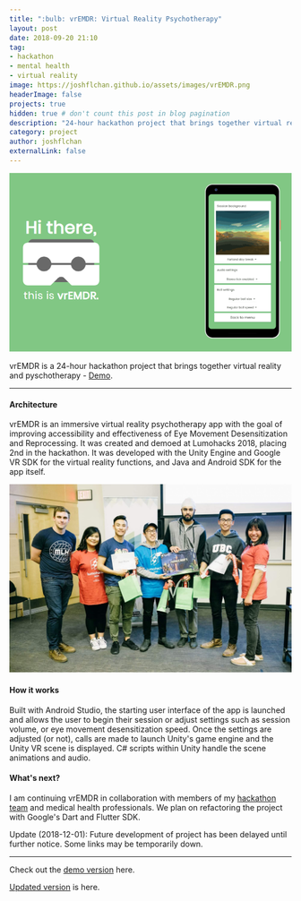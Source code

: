 ```yaml
---
title: ":bulb: vrEMDR: Virtual Reality Psychotherapy"
layout: post
date: 2018-09-20 21:10
tag: 
- hackathon
- mental health
- virtual reality
image: https://joshflchan.github.io/assets/images/vrEMDR.png
headerImage: false
projects: true
hidden: true # don't count this post in blog pagination
description: "24-hour hackathon project that brings together virtual reality and pyschotherapy."
category: project
author: joshflchan
externalLink: false
---
```


![Screenshot](https://raw.githubusercontent.com/joshflchan/joshflchan.github.io/master/assets/images/vrEMDR.PNG)

vrEMDR is a 24-hour hackathon project that brings together virtual reality and pyschotherapy - [Demo](https://eemdr.tech/).

---

#### Architecture
vrEMDR is an immersive virtual reality psychotherapy app with the goal of improving accessibility and effectiveness 
of Eye Movement Desensitization and Reprocessing. It was created and demoed at Lumohacks 2018, placing 2nd in the 
hackathon. It was developed with the Unity Engine and Google VR SDK for the virtual reality functions, and Java and Android SDK for the app itself. 

![Screenshot](https://raw.githubusercontent.com/joshflchan/joshflchan.github.io/master/assets/images/lumohacks_group.jpg)

#### How it works 

Built with Android Studio, the starting user interface of the app is launched and allows the user to begin their session 
or adjust settings such as session volume, or eye movement desensitization speed. Once the settings are adjusted (or not), 
calls are made to launch Unity's game engine and the Unity VR scene is displayed. C# scripts within Unity handle the 
scene animations and audio.

#### What's next?

I am continuing vrEMDR in collaboration with members of my [hackathon](https://adinkwok.com/) [team](http://georgexu99.github.io) 
and medical health professionals. We plan on refactoring the project with Google's Dart and Flutter SDK. 

Update (2018-12-01): Future development of project has been delayed until further notice. Some links may be temporarily down. 

---

Check out the [demo version](https://eemdr.tech/) here.

[Updated version](https://vremdr.io/) is here. 
